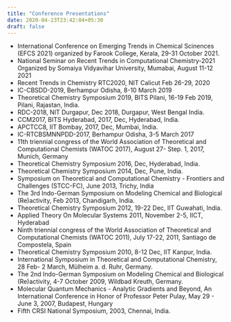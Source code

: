 ```yaml
---
title: "Conference Presentations"
date: 2020-04-23T23:42:04+05:30
draft: false
---
```


-   International Conference on Emerging Trends in Chemical Scinences (EFCS
    2021) organized by Farook College, Kerala, 29-31 October 2021.
-   National Seminar on Recent Trends in Computational Chemistry-2021 
    Organized by Somaiya Vidyavihar University, Mumabai, 
    August 11-12 2021
-   Recent Trends in Chemistry RTC2020, NIT Calicut Feb 26-29, 2020
-   IC-CBSDD-2019, Berhampur Odisha, 8-10 March 2019
-   Theoretical Chemistry Symposium 2019, BITS Pilani, 16-19 Feb 2019,
    Pilani, Rajastan, India.
-   RDC-2018, NIT Durgapur, Dec 2018, Durgapur, West Bengal India.
-   CCM2017, BITS Hyderabad, 2017, Dec, Hyderabad, India.
-   APCTCC8, IIT Bombay, 2017, Dec, Mumbai, India.
-   IC-RTCBSMNNPDD-2017, Berhampur Odisha, 3-5 March 2017
-   11th triennial congress of the World Association of Theoretical and
    Computational Chemists (WATOC 2017), August 27- Step. 1, 2017,
    Munich, Germany
-   Theoretical Chemistry Symposium 2016, Dec, Hyderabad, India.
-   Theoretical Chemistry Symposium 2014, Dec, Pune, India.
-   Symposium on Theoretical and Computational Chemistry - Frontiers and
    Challenges (STCC-FC), June 2013, Trichy, India
-   The 3rd Indo-German Symposium on Modeling Chemical and Biological
    (Re)activity, Feb 2013, Chandigarh, India.
-   Theoretical Chemistry Symposium 2012, 19-22 Dec, IIT Guwahati,
    India.
-   Applied Theory On Molecular Systems 2011, November 2-5, IICT,
    Hyderabad
-   Ninth triennial congress of the World Association of Theoretical and
    Computational Chemists (WATOC 2011), July 17-22, 2011, Santiago de
    Compostela, Spain
-   Theoretical Chemistry Symposium 2010, 8-12 Dec, IIT Kanpur, India.
-   International Symposium in Theoretical and Computational Chemistry,
    28 Feb- 2 March, Mülheim a. d. Ruhr, Germany.
-   The 2nd Indo-German Symposium on Modeling Chemical and Biological
    (Re)activity, 4-7 October 2009, Wildbad Kreuth, Germany.
-   Molecular Quantum Mechanics - Analytic Gradients and Beyond, An
    International Conference in Honor of Professor Peter Pulay, May 29 -
    June 3, 2007, Budapest, Hungary
-   Fifth CRSI National Symposium, 2003, Chennai, India.
